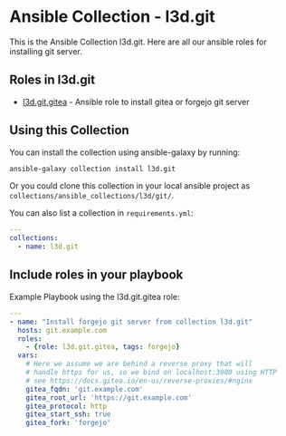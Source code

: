  Ansible Collection - l3d.git
============================

This is the Ansible Collection l3d.git.
Here are all our ansible roles for installing git server.

## Roles in l3d.git
- [l3d.git.gitea](https://github.com/roles-ansible/ansible_role_gitea.git) - Ansible role to install gitea or forgejo git server

## Using this Collection
You can install the collection using ansible-galaxy by running:
```bash
ansible-galaxy collection install l3d.git
```

Or you could clone this collection in your local ansible project as ``collections/ansible_collections/l3d/git/``.

You can also list a collection in ``requirements.yml``:
```yaml
---
collections:
  - name: l3d.git
```

## Include roles in your playbook
Example Playbook using the l3d.git.gitea role:
```yaml
---
- name: "Install forgejo git server from collection l3d.git"
  hosts: git.example.com
  roles:
    - {role: l3d.git.gitea, tags: forgejo}
  vars:
    # Here we assume we are behind a reverse proxy that will
    # handle https for us, so we bind on localhost:3000 using HTTP
    # see https://docs.gitea.io/en-us/reverse-proxies/#nginx
    gitea_fqdn: 'git.example.com'
    gitea_root_url: 'https://git.example.com'
    gitea_protocol: http
    gitea_start_ssh: true
    gitea_fork: 'forgejo'
```
